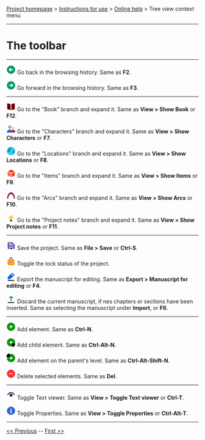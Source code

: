 [Project homepage](../index) > [Instructions for use](../usage) > [Online help](help) > Tree view context menu

--- 

# The toolbar

---

![Go back](icons/tb_goBack24.png) Go back in the browsing history. Same as **F2**.

![Go forward](icons/tb_goForward24.png) Go forward in the browsing history. Same as **F3**.

---

![Show Book](icons/tb_viewBook24.png) Go to the "Book" branch and expand it. Same as **View > Show Book** or **F12**.

![Show Characters](icons/tb_viewCharacters24.png) Go to the "Characters" branch and expand it. Same as **View > Show Characters** or **F7**.

![Show Locations](icons/tb_viewLocations24.png) Go to the "Locations" branch and expand it. Same as **View > Show Locations** or **F8**.

![Show Items](icons/tb_viewItems24.png) Go to the "Items" branch and expand it. Same as **View > Show Items** or **F9**.

![Show Arcs](icons/tb_viewArcs24.png) Go to the "Arcs" branch and expand it. Same as **View > Show Arcs** or **F10**.


![Show Project notes](icons/tb_viewProjectnotes24.png) Go to the "Project notes" branch and expand it. Same as **View > Show Project notes** or **F11**.

---

![Save](icons/tb_save24.png) Save the project. Same as **File > Save** or **Ctrl-S**.

![Lock/Unlock](icons/tb_lock24.png) Toggle the lock status of the project.

![Export manuscript](icons/tb_manuscript24.png) Export the manuscript for editing. Same as **Export > Manuscript for editing** or **F4**.

![Update from manuscript](icons/tb_updateFromManuscript24.png) Discard the current manuscript, if nes chapters or sections have been inserted. Same as selecting the manuscript under **Import**, or **F6**.

---

![Add](icons/tb_add24.png) Add element. Same as **Ctrl-N**.

![Add child](icons/tb_addChild24.png) Add child element. Same as **Ctrl-Alt-N**.

![Add parent](icons/tb_addParent24.png) Add element on the parent's level. Same as **Ctrl-Alt-Shift-N**.

![Delete](icons/tb_remove24.png) Delete selected elements. Same as **Del**.

---

![Toggle Text viewer](icons/tb_viewer24.png) Toggle Text viewer. Same as **View > Toggle Text viewer** or **Ctrl-T**.

![Toggle Properties](icons/tb_properties24.png) Toggle Properties. Same as **View > Toggle Properties** or **Ctrl-Alt-T**.

---


[<< Previous](tree_context_menu) -- [First >>](file_menu)